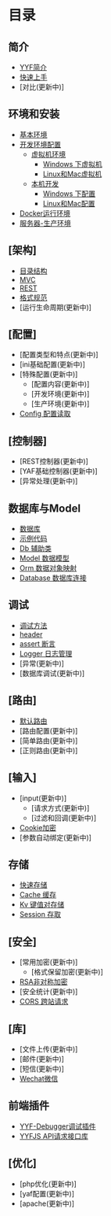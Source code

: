 # 目录

## 简介
* [YYF简介](README.md)
* [快速上手](about\README.md)
* [对比\(更新中\)]

## 环境和安装
* [基本环境](setup/README.md)
* [开发环境配置](setup/develop.md)
    * [虚拟机环境](setup/develop.md#vm)
        * [Windows 下虚拟机](setup/vm-in-windows.md)
        * [Linux和Mac虚拟机](setup/vm-in-linux.md)
    * [本机开发](setup/develop.md#local)
        * [Windows 下配置](setup/yyf-in-windows.md)
        * [Linux和Mac配置](setup/yyf-in-linux.md)
* [Docker运行环境](setup/docker.md)
* [服务器-生产环境](setup/yyf-in-server.md)

## \[架构\]
* [目录结构](architecture/folder-structure.md)
* [MVC](architecture/mvc.md)
* [REST](architecture/rest.md)
* [格式规范](architecture/standard.md)
* [运行生命周期\(更新中\)]

## \[配置\]
* [配置类型和特点\(更新中\)]
* [ini基础配置\(更新中\)]
* [特殊配置\(更新中\)]
    * [配置内容\(更新中\)]
    * [开发环境\(更新中\)]
    * [生产环境\(更新中\)]
* [Config 配置读取](configure/config.md)

## \[控制器\]
* [REST控制器\(更新中\)]
* [YAF基础控制器\(更新中\)]
* [异常处理\(更新中\)]

## 数据库与Model
* [数据库](database/README.md)
* [示例代码](database/example.md)
* [Db 辅助类](database/db.md)
* [Model 数据模型](database/model.md)
* [Orm 数据对象映射](database/orm.md)
* [Database 数据库连接](database/database.md)

## 调试
* [调试方法](debug/README.md)
* [header](debug/header.md)
* [assert 断言](debug/assert.md)
* [Logger 日志管理](debug/logger.md)
* [异常\(更新中\)]
* [数据库调试\(更新中\)]

## \[路由\]
* [默认路由](route/README.md)
* [路由配置\(更新中\)]
* [简单路由\(更新中\)]
* [正则路由\(更新中\)]

## \[输入\]
* [input\(更新中\)]
    * [请求方式\(更新中\)]
    * [过滤和回调\(更新中\)]
* [Cookie加密](input/cookie.md)
* [参数自动绑定\(更新中\)]


## 存储
* [快速存储](storage/README.md)
* [Cache 缓存](storage/cache.md)
* [Kv 键值对存储](storage/kv.md)
* [Session 存取](storage/session.md)

## \[安全\]
* [常用加密\(更新中\)]
    * [格式保留加密\(更新中\)]
* [RSA非对称加密](safety/rsa.md)
* [安全统计\(更新中\)]
* [CORS 跨站请求](safety/cors.md)

## \[库\]
* [文件上传\(更新中\)]
* [邮件\(更新中\)]
* [短信\(更新中\)]
* [Wechat微信](library/wechat.md)

## 前端插件
* [YYF-Debugger调试插件](http://debugger.newfuture.cc/)
* [YYFJS API请求接口库](https://github.com/YunYinORG/YYFJS/)

## \[优化\]
* [php优化\(更新中\)]
* [yaf配置\(更新中\)]
* [apache\(更新中\)]
